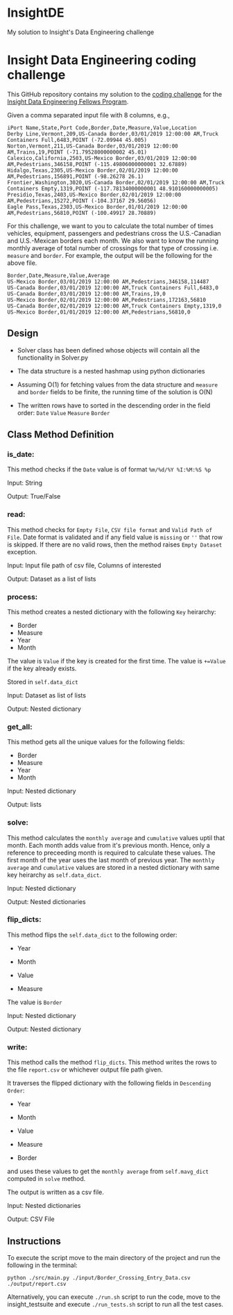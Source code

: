 # InsightDE
 My solution to Insight's Data Engineering challenge

# Insight Data Engineering coding challenge
This GitHub repository contains my solution to the [coding challenge](https://github.com/InsightDataScience/border-crossing-analysis) for the [Insight Data Engineering Fellows Program](https://www.insightdataengineering.com/).

Given a comma separated input file with 8 columns, e.g.,

```
iPort Name,State,Port Code,Border,Date,Measure,Value,Location
Derby Line,Vermont,209,US-Canada Border,03/01/2019 12:00:00 AM,Truck Containers Full,6483,POINT (-72.09944 45.005)
Norton,Vermont,211,US-Canada Border,03/01/2019 12:00:00 AM,Trains,19,POINT (-71.79528000000002 45.01)
Calexico,California,2503,US-Mexico Border,03/01/2019 12:00:00 AM,Pedestrians,346158,POINT (-115.49806000000001 32.67889)
Hidalgo,Texas,2305,US-Mexico Border,02/01/2019 12:00:00 AM,Pedestrians,156891,POINT (-98.26278 26.1)
Frontier,Washington,3020,US-Canada Border,02/01/2019 12:00:00 AM,Truck Containers Empty,1319,POINT (-117.78134000000001 48.910160000000005)
Presidio,Texas,2403,US-Mexico Border,02/01/2019 12:00:00 AM,Pedestrians,15272,POINT (-104.37167 29.56056)
Eagle Pass,Texas,2303,US-Mexico Border,01/01/2019 12:00:00 AM,Pedestrians,56810,POINT (-100.49917 28.70889)
```
For this challenge, we want to you to calculate the total number of times vehicles, equipment, passengers and pedestrians cross the U.S.-Canadian and U.S.-Mexican borders each month. We also want to know the running monthly average of total number of crossings for that type of crossing i.e. `measure` and `border`. For example, the output will be the following for the above file.
```
Border,Date,Measure,Value,Average
US-Mexico Border,03/01/2019 12:00:00 AM,Pedestrians,346158,114487
US-Canada Border,03/01/2019 12:00:00 AM,Truck Containers Full,6483,0
US-Canada Border,03/01/2019 12:00:00 AM,Trains,19,0
US-Mexico Border,02/01/2019 12:00:00 AM,Pedestrians,172163,56810
US-Canada Border,02/01/2019 12:00:00 AM,Truck Containers Empty,1319,0
US-Mexico Border,01/01/2019 12:00:00 AM,Pedestrians,56810,0
```
## Design

* Solver class has been defined whose objects will contain all the functionality in Solver.py

* The data structure is a nested hashmap using python dictionaries

* Assuming O(1) for fetching values from the data structure and `measure` and `border` fields to be finite, the running time of the solution is O(N)

* The written rows have to sorted in the descending order in the field order: `Date` `Value` `Measure` `Border`

## Class Method Definition

### is_date:

This method checks if the `Date` value is of format `%m/%d/%Y %I:%M:%S %p`

Input: String

Output: True/False

### read:

This method checks for `Empty File`, `CSV file format` and `Valid Path of File`.
Date format is validated and if any field value is `missing` or `''` that row is skipped.
If there are no valid rows, then the method raises `Empty Dataset` exception.

Input: Input file path of csv file, Columns of interested

Output: Dataset as a list of lists

### process:

This method creates a nested dictionary with the following `Key` heirarchy:
* Border
* Measure
* Year
* Month

The value is `Value` if the key is created for the first time.
The value is `+=Value` if the key already exists.

Stored in `self.data_dict`

Input: Dataset as list of lists

Output: Nested dictionary

### get_all:

This method gets all the unique values for the following fields:
* Border
* Measure
* Year
* Month

Input: Nested dictionary

Output: lists

### solve:

This method calculates the `monthly average` and `cumulative` values uptil that month. 
Each month adds value from it's previous month.
Hence, only a reference to preceeding month is required to calculate these values.
The first month of the year uses the last month of previous year.
The `monthly average` and `cumulative` values are stored in a nested dictionary with same key heirarchy as `self.data_dict`.

Input: Nested dictionary

Output: Nested dictionaries

### flip_dicts:

This method flips the `self.data_dict` to the following order:

* Year 

* Month

* Value

* Measure

The value is `Border`

Input: Nested dictionary

Output: Nested dictionary

### write:

This method calls the method `flip_dicts`.
This method writes the rows to the file `report.csv` or whichever output file path given.

It traverses the flipped dictionary with the following fields in `Descending Order`:

* Year
 
* Month 

* Value 

* Measure 

* Border

and uses these values to get the `monthly average` from `self.mavg_dict` computed in `solve` method.

The output is written as a csv file.

Input: Nested dictionaries

Output: CSV File

## Instructions
To execute the script move to the main directory of the project and run the following in the terminal:

```
python ./src/main.py ./input/Border_Crossing_Entry_Data.csv ./output/report.csv
```

Alternatively, you can execute `./run.sh` script to run the code, move to the insight_testsuite and execute `./run_tests.sh` script to run all the test cases.